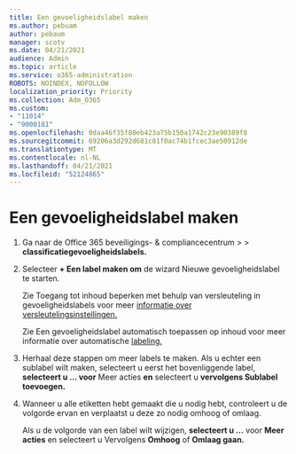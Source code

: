 ```yaml
---
title: Een gevoeligheidslabel maken
ms.author: pebuam
author: pebaum
manager: scotv
ms.date: 04/21/2021
audience: Admin
ms.topic: article
ms.service: o365-administration
ROBOTS: NOINDEX, NOFOLLOW
localization_priority: Priority
ms.collection: Adm_O365
ms.custom:
- "11014"
- "9000181"
ms.openlocfilehash: 0daa46f35f80eb423a75b150a1742c23e90389f8
ms.sourcegitcommit: 69206a3d292d681c81f0ac74b1fcec3ae50912de
ms.translationtype: MT
ms.contentlocale: nl-NL
ms.lasthandoff: 04/21/2021
ms.locfileid: "52124865"
---
```

# <a name="how-to-create-a-sensitivity-label"></a>Een gevoeligheidslabel maken

1. Ga naar de Office 365 beveiligings- & compliancecentrum >   >  **classificatiegevoeligheidslabels.**

1. Selecteer **+ Een label maken om** de wizard Nieuwe gevoeligheidslabel te starten.

    Zie Toegang tot inhoud beperken met behulp van versleuteling in gevoeligheidslabels voor meer [informatie over versleutelingsinstellingen.](https://go.microsoft.com/fwlink/?linkid=2106331)

    Zie Een gevoeligheidslabel automatisch toepassen op inhoud voor meer informatie over automatische [labeling.](https://go.microsoft.com/fwlink/?linkid=2105837)

1. Herhaal deze stappen om meer labels te maken. Als u echter een sublabel wilt maken, selecteert u eerst het bovenliggende label, **selecteert u ... voor** Meer acties **en** selecteert u **vervolgens Sublabel toevoegen.**

1. Wanneer u alle etiketten hebt gemaakt die u nodig hebt, controleert u de volgorde ervan en verplaatst u deze zo nodig omhoog of omlaag. 
    
    Als u de volgorde van een label wilt wijzigen, **selecteert u ...** voor **Meer acties** en selecteert u Vervolgens **Omhoog** of **Omlaag gaan.**
